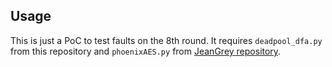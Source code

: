 Usage
-----

This is just a PoC to test faults on the 8th round.
It requires ```deadpool_dfa.py``` from this repository and ```phoenixAES.py``` from [JeanGrey repository](https://github.com/SideChannelMarvels/JeanGrey).
